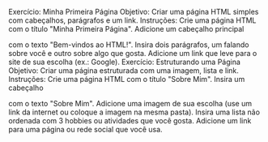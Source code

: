 Exercício: Minha Primeira Página Objetivo: Criar uma página HTML simples com cabeçalhos, parágrafos e um link. Instruções: Crie uma página HTML com o título "Minha Primeira Página". Adicione um cabeçalho principal

com o texto "Bem-vindos ao HTML!". Insira dois parágrafos, um falando sobre você e outro sobre algo que gosta. Adicione um link que leve para o site de sua escolha (ex.: Google).
Exercício: Estruturando uma Página Objetivo: Criar uma página estruturada com uma imagem, lista e link. Instruções: Crie uma página HTML com o título "Sobre Mim". Insira um cabeçalho

com o texto "Sobre Mim". Adicione uma imagem de sua escolha (use um link da internet ou coloque a imagem na mesma pasta). Insira uma lista não ordenada com 3 hobbies ou atividades que você gosta. Adicione um link para uma página ou rede social que você usa.
